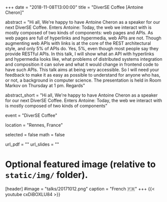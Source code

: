 +++
date = "2018-11-08T13:00:00"
title = "DiverSE Coffee [Antoine Cheron]"

abstract = "Hi all, We're happy to have Antoine Cheron as a speaker for our next DiverSE Coffee. Enters Antoine: Today, the web we interact with is mostly composed of two kinds of components: web pages and APIs. As web pages are full of hyperlinks and hypermedia, web APIs are not. Though augmenting web APIs with links is at the core of the REST architectural style, and only 5% of APIs do. Yes, 5%, even though most people say they provide RESTful APIs. In this talk, I will show what an API with hyperlinks and hypermedia looks like, what problems of distributed systems integration and composition it can solve and what it would change in frontend code to have such APIs. This talk aims at being very accessible. So I will need your feedback to make it as easy as possible to understand for anyone who has, or not, a background in computer science. The presentation is held in Room Markov on Thursday at 1 pm. Regards"

abstract_short = "Hi all, We're happy to have Antoine Cheron as a speaker for our next DiverSE Coffee. Enters Antoine: Today, the web we interact with is mostly composed of two kinds of components"



event = "DiverSE Coffee"

location = "Rennes, France"


selected = false
math = false

url_pdf = ""
url_slides = ""

# Optional featured image (relative to `static/img/` folder).
[header]
#image = "talks/20171012.png"
caption = "French :fr:"
+++
{{< youtube cxDiBOXLU84 >}}
